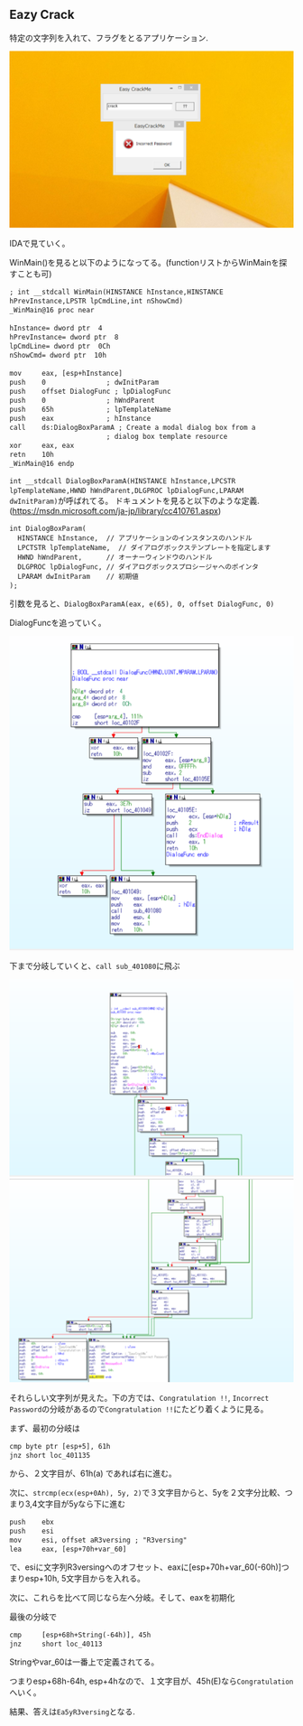 ## Eazy Crack

特定の文字列を入れて、フラグをとるアプリケーション.

![easycrack](../images/easycrack.png)

IDAで見ていく。

WinMain()を見ると以下のようになってる。(functionリストからWinMainを探すことも可)
```
; int __stdcall WinMain(HINSTANCE hInstance,HINSTANCE hPrevInstance,LPSTR lpCmdLine,int nShowCmd)
_WinMain@16 proc near

hInstance= dword ptr  4
hPrevInstance= dword ptr  8
lpCmdLine= dword ptr  0Ch
nShowCmd= dword ptr  10h

mov     eax, [esp+hInstance]
push    0               ; dwInitParam
push    offset DialogFunc ; lpDialogFunc
push    0               ; hWndParent
push    65h             ; lpTemplateName
push    eax             ; hInstance
call    ds:DialogBoxParamA ; Create a modal dialog box from a
                        ; dialog box template resource
xor     eax, eax
retn    10h
_WinMain@16 endp
```

`int __stdcall DialogBoxParamA(HINSTANCE hInstance,LPCSTR lpTemplateName,HWND hWndParent,DLGPROC lpDialogFunc,LPARAM dwInitParam)`が呼ばれてる。
ドキュメントを見ると以下のような定義.(https://msdn.microsoft.com/ja-jp/library/cc410761.aspx)
```
int DialogBoxParam(
  HINSTANCE hInstance,  // アプリケーションのインスタンスのハンドル
  LPCTSTR lpTemplateName,  // ダイアログボックステンプレートを指定します
  HWND hWndParent,      // オーナーウィンドウのハンドル
  DLGPROC lpDialogFunc, // ダイアログボックスプロシージャへのポインタ
  LPARAM dwInitParam    // 初期値
);
```

引数を見ると、`DialogBoxParamA(eax, e(65), 0, offset DialogFunc, 0)`

DialogFuncを追っていく。

![easycrack](../images/easycrack2.png)

下まで分岐していくと、`call sub_401080`に飛ぶ

![easycrack](../images/easycrack3.png)
![easycrack](../images/easycrack4.png)

それらしい文字列が見えた。下の方では、`Congratulation !!`, `Incorrect Password`の分岐があるので`Congratulation !!`にたどり着くように見る。

まず、最初の分岐は
```
cmp byte ptr [esp+5], 61h
jnz short loc_401135
```
から、２文字目が、61h(a) であれば右に進む。

次に、`strcmp(ecx(esp+0Ah), 5y, 2)`で３文字目からと、5yを２文字分比較、つまり3,4文字目が5yなら下に進む

```
push    ebx
push    esi
mov     esi, offset aR3versing ; "R3versing"
lea     eax, [esp+70h+var_60]
```
で、esiに文字列R3versingへのオフセット、eaxに[esp+70h+var_60(-60h)]つまりesp+10h, 5文字目からを入れる。

次に、これらを比べて同じなら左へ分岐。そして、eaxを初期化

最後の分岐で
```
cmp     [esp+68h+String(-64h)], 45h
jnz     short loc_40113
```
Stringやvar_60は一番上で定義されてる。

つまりesp+68h-64h, esp+4hなので、１文字目が、45h(E)なら`Congratulation`へいく。

結果、答えは`Ea5yR3versing`となる.
